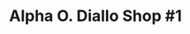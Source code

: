 ---
title: "Alpha O. Diallo Shop #1"
url: /zwedru/alpha-o-diallo-shop-1-dehsuah-street-2/
shop: Lebensmittel
---